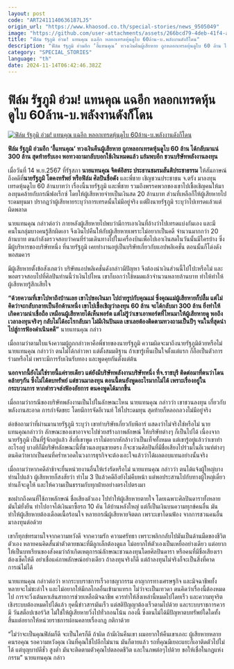 ```yaml
---
layout: post
code: "ART2411140636187LJ5"
origin_url: "https://www.khaosod.co.th/special-stories/news_9505049"
image: "https://github.com/user-attachments/assets/266bcd79-4deb-41f4-aaf6-e862408c7233"
title: "ฟิล์ม รัฐภูมิ อ่วม! แทนคุณ แฉอีก หลอกเทรดหุ้นดูไบ 60ล้าน-บ.พลังงานดังก็โดน"
description: "ฟิล์ม รัฐภูมิ อ่วมอีก ‘อี้แทนคุณ’ ทวงเงินคืนผู้เสียหาย ถูกหลอกเทรดหุ้นดูไบ 60 ล้าน ได้กลับมาแน่ 300 ล้าน สุดท้ายรับเอง พอทวงถามกลับบอกใช้เงินหมดแล้ว แย้มพบอีก ชวนบริษัทพลังงานลงทุน"
category: "SPECIAL_STORIES"
language: "th"
date: 2024-11-14T06:42:46.382Z
---
```


# ฟิล์ม รัฐภูมิ อ่วม! แทนคุณ แฉอีก หลอกเทรดหุ้นดูไบ 60ล้าน-บ.พลังงานดังก็โดน

[![ฟิล์ม รัฐภูมิ อ่วม! แทนคุณ แฉอีก หลอกเทรดหุ้นดูไบ 60ล้าน-บ.พลังงานดังก็โดน](https://www.khaosod.co.th/wpapp/uploads/2024/11/flim.jpg "ฟิล์ม รัฐภูมิ อ่วม! แทนคุณ แฉอีก หลอกเทรดหุ้นดูไบ 60ล้าน-บ.พลังงานดังก็โดน")](https://www.khaosod.co.th/wpapp/uploads/2024/11/flim.jpg)

**ฟิล์ม รัฐภูมิ อ่วมอีก ‘อี้แทนคุณ’ ทวงเงินคืนผู้เสียหาย ถูกหลอกเทรดหุ้นดูไบ 60 ล้าน ได้กลับมาแน่ 300 ล้าน สุดท้ายรับเอง พอทวงถามกลับบอกใช้เงินหมดแล้ว แย้มพบอีก ชวนบริษัทพลังงานลงทุน**

เมื่อวันที่ 14 พ.ย.2567 ที่รัฐสภา **นายแทนคุณ จิตต์อิสระ ประธานชมรมสันติประชาธรรม** ให้สัมภาษณ์ถึงคดีที่**นายรัฐภูมิ โตคงทรัพย์ หรือฟิล์ม ศิลปินชื่อดัง** และพี่ชาย เชิญชวนประชาชน จ.ตรัง มาลงทุนเทรดหุ้นดูไบ 60 ล้านบาทว่า เรื่องนี้นายรัฐภูมิ และพี่ชาย รวมถึงพรรคพวกของเขาไปเชื้อเชิญคนให้มาลงทุนคล้ายกับกรณีฟอเร็กซ์ โดยให้ผู้เสียหายจ่ายเป็นเงินสด 20 ล้านบาท ส่วนที่เหลือก็ให้ผู้เสียหายไประดมทุนมา ปรากฏว่าผู้เสียหายระบุว่าการเทรดนั้นไม่มีอยู่จริง แต่ฝั่งนายรัฐภูมิ ระบุว่าไปเทรดแล้วแต่ผิดพลาด

นายแทนคุณ กล่าวต่อว่า ภายหลังผู้เสียหายไปพบว่ามีการเอาเงินที่อ้างว่าไปเทรดแบ่งกันเอง และมีคนในกลุ่มบางคนรู้สึกผิดเอา จึงเงินไปคืนให้กับผู้เสียหายเพราะไม่อยากเป็นคดี จำนวนมากกว่า 20 ล้านบาท ตนกำลังตรวจสอบว่าคนที่ร่วมเดินทางไปในเครื่องบินเพื่อไปเอาเงินสดในวันนั้นมีใครบ้าง ซึ่งมีผู้บริหารของบริษัทหนึ่ง ที่นายรัฐภูมิ เคยทำงานอยู่เป็นบริษัทเกี่ยวกับแอปพลิเคชั่น ตอนนั้นก็โด่งดังพอสมควร

มีผู้เสียหายตั้งข้อสังเกตว่า บริษัทแอปพลิเคชั่นดังกล่าวมีปัญหา จึงต้องนำเงินส่วนนี้ไปโปะหรือไม่ และพอตรวจสอบไปที่ศิลปินท่านนี้ว่าเงินไปไหน เขาก็บอกว่าใช้หมดแล้วจำนวนหลายล้านบาท ทำให้ทำให้ผู้เสียหายรู้สึกเสียใจ

**“ด้วยความที่เขาไปหาถึงบ้านเลย เขาไปขอเงินมา ไปถ่ายรูปกับคุณแม่ ซึ่งคุณแม่ผู้เสียหายก็ปลื้ม แต่ไม่คิดว่าจะกลับกลายเป็นอีกด้านหนึ่ง เขาไปเชื้อเชิญว่าลงทุน 60 ล้าน จะได้กลับมา 300 ล้าน ยิ่งทำให้เกิดความน่าเชื่อถือ เหมือนผู้เสียหายได้เห็นพอร์ต แต่ไม่รู้ว่าเขาเอาพอร์ตที่ไหนมาให้ผู้เสียหายดู พอถึงเวลาลงทุนจริงๆ กลับไม่ได้อะไรกลับมา ไม่มีเงินปันผล เขาเลยต้องติดตามทวงถามเป็นปีๆ จนในที่สุดนำไปสู่การฟ้องดำเนินคดี”** นายแทนคุณ กล่าว

เมื่อถามว่าตามใบแจ้งความผู้ถูกกล่าวหาคือพี่ชายของนายรัฐภูมิ ความผิดจะมาถึงนายรัฐภูมิด้วยหรือไม่ นายแทนคุณ กล่าวว่า ตนไม่ได้กล่าวหา แต่ตั้งสมมติฐาน ถ้าเขารู้เห็นเป็นใจตั้งแต่แรก ก็ถือเป็นตัวการร่วมหรือไม่ เพราะมีการรับเงินรับทอง และพูดคุยกันตั้งแต่ต้น

**นอกจากนี้ยังไม่ใช่รายนี้แค่รายเดียว แต่ยังมีบริษัทพลังงานบริษัทหนึ่ง ที่จ.ราชบุรี ติดต่อมาที่ตนว่าโดนคล้ายๆกัน ซึ่งไม่ได้ตบทรัพย์ แต่ชวนมาลงทุน ตอนนี้ตนยังพูดอะไรมากไม่ได้ เพราะเรื่องอยู่ในกระบวนการ หากตำรวจส่งฟ้องอัยการ ตนคงพูดได้มากขึ้น**

เมื่อถามว่ากรณีของบริษัทพลังงานเป็นไปในลักษณะไหน นายแทนคุณ กล่าวว่า เขาชวนลงทุน เกี่ยวกับพลังงานสะอาด การกำจัดขยะ โดยมีการจัดอีเวนท์ ให้ไประดมทุน สุดท้ายก็หลอกลวงไม่มีอยู่จริง

ต่อข้อถามว่าที่ผ่านมานายรัฐภูมิ ระบุว่า เขาทำบริษัทเกี่ยวกับพีอาร์ แสดงว่าไม่จริงใช่หรือไม่ นายแทนคุณกล่าวว่า ลักษณะของเขาอาจจะไปช่วยสร้างภาพลักษณ์ ให้บริษัทต่างๆ ก็เป็นไปได้ เนื่องจากนายรัฐภูมิ เป็นที่รู้จักอยู่แล้ว สิ่งที่เขาพูด เราไม่อยากหักล้างว่าเป็นเท็จทั้งหมด แต่เขารู้อยู่แล้วว่าเขาทำอะไรอยู่ บางทีก็มีบริษัทลักษณะนี้ที่ชวนลงทุนขายตรง ก็จะชวนศิลปินที่มีชื่อเสียงไปร่วมในอีเวนท์ต่างๆ ตนคิดว่าหากเป็นคนที่คร่ำหวอดในวงการธุรกิจจะต้องเอะใจแล้วว่าได้ผลตอบแทนอย่างนั้นจริง

เมื่อถามว่าหากคดีล่าช้าจะยื่นหน่วยงานอื่นให้เร่งรัดหรือไม่ นายแทนคุณ กล่าวว่า ตนได้แจ้งผู้ใหญ่บางท่านไปแล้ว ผู้เสียหายก็สงสัยว่า ทำไม 3 ปีแล้วคดีถึงยังไม่คืบหน้า แต่พอประสานไปกับทางผู้ใหญ่เดี๋ยวท่านก็จะดูให้ และให้ความเป็นธรรมกับทุกฝ่ายอย่างตรงไปตรงมา

ขอฝากถึงคนที่ใช้ภาพลักษณ์ ชื่อเสียงตัวเอง ไปทำให้ผู้เสียหายตายใจ โดยเฉพาะศิลปินดาราทั้งหลาย มันไม่ยั่งยืน ทำไปอาจได้เงินมาซื้อรถ 10 คัน ได้บ้านหลังใหญ่ แต่ก็เป็นเงินบนความทุกข์คนอื่น มันทำให้ผู้เสียหายต้องเดือดเนื้อร้อนใจ หลายกรณีผู้เสียหายจิตตก เพราะเขาโดนฟ้อง จากการชวนคนอื่นมาลงทุนต่อด้วย

เขาก็ทุกข์ทรมานใจจากความหวังดี จากความรัก ความศรัทธา เพราะพลิกกลับไปมันเป็นด้านมืดของชีวิตตัวเอง หลายคนคิดสั้นฆ่าตัวตายขณะที่มีลูกเล็กต้องดูแล ไม่อยากให้ตัวเองเป็นเหยื่ออย่างเดียว แต่อยากให้เป็นบทเรียนของสังคมว่าถ้าเกิดเหตุการณ์ลักษณะชวนลงทุนโดยศิลปินดารา หรือคนที่มีชื่อเสียงเราต้องเช็คให้ดี อย่าเชื่อแค่ภาพลักษณ์อย่างเดียว ถ้าลงทุนจริงก็ดี แต่ถ้าลงทุนไม่จริงก็จะเป็นสิ่งที่คาดการณ์ไม่ได้

นายแทนคุณ กล่าวต่อว่า หากระบบราชการเร็วอาชญากรรม อาญากรทางเศรษฐกิจ และมิจฉาชีพทั้งหลายจะไม่ชะล่าใจ และไม่อยากให้มีกลไกลอื่นเข้ามาแทรก ไม่ว่าจะเป็นเทวดา ตนคิดว่าเรื่องนี้ต้องหมดไป การจะวิ่งเต้นหาเส้นสายการช่วยเหลือมิจฉาชีพ ควรทำให้สิ่งเหล่านี้หมดไปโดยเร็ว และความทุจริตเชิงระบบต้องหมดไปได้แล้ว ยุคนี้ข่าวสารมันเร็ว แต่สติปัญญาต้องเร็วตามไปด้วย และระบบราชการควรมี วันสต็อปเซอร์วิส ไม่ใช่ให้ผู้เสียหายวิ่งไปทั่วกอนโน้น กองนี้ ซึ่งตนไม่ได้มีปัญหาตบทรัพย์ใดใดทั้งสิ้นแต่อยากให้หน่วยราชการผ่อนคลายเรื่องกฎ กติกาด้วย

“ไม่ว่าจะเป็นคุณฟิล์มก็ดี จะเป็นใครก็ดี ถ้าผิด ถ้ามีเงินคืนเขา ผมอยากให้คืนเขาเถอะ ผู้เสียหายหลายคนรอคุณ รอความหวังคุณ เงินที่คุณใช้ไปอีกไม่นาน มันก็ตายแล้ว รถที่คุณมีเยอะแยะก็เอาติดตัวไปไม่ได้ แต่บุญบาปดีชั่ว สูงต่ำ มันจะติดตามตัวคุณไปตลอดชีวิต และในภพต่อๆไปด้วย ขอให้เชื่อในกฎแห่งกรรม” นายแทนคุณ กล่าว